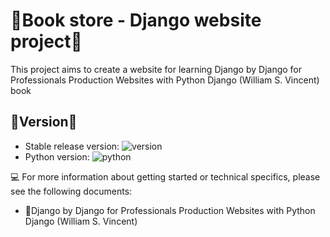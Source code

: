 # 🐧Book store - Django website project🐧

This project aims to create a website for learning Django by Django for Professionals Production Websites with Python  Django (William S. Vincent) book

## 🐧Version🐧
- Stable release version: ![version](https://img.shields.io/badge/version-1.0.0-blue)
- Python version:         ![python](https://img.shields.io/badge/python-3.10.0-blue)

💻 For more information about getting started or technical specifics, please
see the following documents:
-  📘Django by Django for Professionals Production Websites with Python  Django (William S. Vincent)
